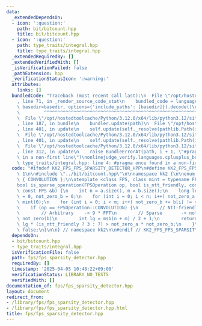```yaml
---
data:
  _extendedDependsOn:
  - icon: ':question:'
    path: bit/bitcount.hpp
    title: bit/bitcount.hpp
  - icon: ':question:'
    path: type_traits/integral.hpp
    title: type_traits/integral.hpp
  _extendedRequiredBy: []
  _extendedVerifiedWith: []
  _isVerificationFailed: false
  _pathExtension: hpp
  _verificationStatusIcon: ':warning:'
  attributes:
    links: []
  bundledCode: "Traceback (most recent call last):\n  File \"/opt/hostedtoolcache/Python/3.12.0/x64/lib/python3.12/site-packages/onlinejudge_verify/documentation/build.py\"\
    , line 71, in _render_source_code_stat\n    bundled_code = language.bundle(stat.path,\
    \ basedir=basedir, options={'include_paths': [basedir]}).decode()\n          \
    \         ^^^^^^^^^^^^^^^^^^^^^^^^^^^^^^^^^^^^^^^^^^^^^^^^^^^^^^^^^^^^^^^^^^^^^^^^^^^^^^^^^\n\
    \  File \"/opt/hostedtoolcache/Python/3.12.0/x64/lib/python3.12/site-packages/onlinejudge_verify/languages/cplusplus.py\"\
    , line 187, in bundle\n    bundler.update(path)\n  File \"/opt/hostedtoolcache/Python/3.12.0/x64/lib/python3.12/site-packages/onlinejudge_verify/languages/cplusplus_bundle.py\"\
    , line 401, in update\n    self.update(self._resolve(pathlib.Path(included), included_from=path))\n\
    \  File \"/opt/hostedtoolcache/Python/3.12.0/x64/lib/python3.12/site-packages/onlinejudge_verify/languages/cplusplus_bundle.py\"\
    , line 401, in update\n    self.update(self._resolve(pathlib.Path(included), included_from=path))\n\
    \  File \"/opt/hostedtoolcache/Python/3.12.0/x64/lib/python3.12/site-packages/onlinejudge_verify/languages/cplusplus_bundle.py\"\
    , line 312, in update\n    raise BundleErrorAt(path, i + 1, \"#pragma once found\
    \ in a non-first line\")\nonlinejudge_verify.languages.cplusplus_bundle.BundleErrorAt:\
    \ type_traits/integral.hpp: line 4: #pragma once found in a non-first line\n"
  code: "#ifndef KK2_FPS_FPS_SPARSITY_DETECTOR_HPP\n#define KK2_FPS_FPS_SPARSITY_DETECTOR_HPP\
    \ 1\n\n#include \"../bit/bitcount.hpp\"\n\nnamespace kk2 {\n\nenum class FPSOperation\
    \ { CONVOLUTION };\n\ntemplate <class FPS, class mint = typename FPS::value_type>\n\
    bool is_sparse_operation(FPSOperation op, bool is_ntt_friendly, const FPS &a,\
    \ const FPS &b) {\n    int n = a.size(), m = b.size();\n    long long not_zero_a\
    \ = 0, not_zero_b = 0;\n    for (int i = 0; i < n; i++) not_zero_a += a[i] !=\
    \ mint(0);\n    for (int i = 0; i < m; i++) not_zero_b += b[i] != mint(0);\n\n\
    \    if (op == FPSOperation::CONVOLUTION) {\n        // NTT-friendly -> 3 * FFT\n\
    \        // Arbitrary    -> 9 * FFT\n        // Sparse       -> not_zero(a) *\
    \ not_zero(b)\n        int lg = msb(n + m) / 2 + 1;\n        return (n + m) *\
    \ lg * (is_ntt_friendly ? 3 : 7) > not_zero_a * not_zero_b;\n    }\n    return\
    \ false;\n}\n\n} // namespace kk2\n\n#endif // KK2_FPS_FPS_SPARSITY_DETECTOR_HPP\n"
  dependsOn:
  - bit/bitcount.hpp
  - type_traits/integral.hpp
  isVerificationFile: false
  path: fps/fps_sparsity_detector.hpp
  requiredBy: []
  timestamp: '2025-04-05 10:48:22+09:00'
  verificationStatus: LIBRARY_NO_TESTS
  verifiedWith: []
documentation_of: fps/fps_sparsity_detector.hpp
layout: document
redirect_from:
- /library/fps/fps_sparsity_detector.hpp
- /library/fps/fps_sparsity_detector.hpp.html
title: fps/fps_sparsity_detector.hpp
---
```

